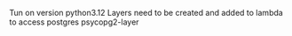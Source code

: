 Tun on version python3.12
Layers need to be created and added to lambda to access postgres
psycopg2-layer
